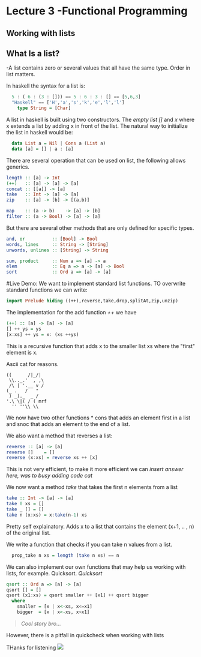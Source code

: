 # Lecture 3 -Functional Programming
## Working with lists

## What Is a list?
  -A list contains zero or several values that all have the same type. Order in list matters.

In haskell the syntax for a list is:

```haskell
  5 : ( 6 : (3 : [])) == 5 : 6 : 3 : [] == [5,6,3]
  "Haskell" == ['H','a','s','k','e','l','l']
    type String = [Char]
```  

A list in haskell is built using two constructors. The *empty list []*  and *x* where x extends a list by adding x in front of the list. The natural way to initialize the list in haskell would be:
```haskell
  data List a = Nil | Cons a (List a)
  data [a] = [] | a : [a]
```
There are several operation that can be used on list, the following allows generics.
```haskell
length :: [a] -> Int
(++)   :: [a] -> [a] -> [a]
concat :: [[a]] -> [a]
take   :: Int -> [a] -> [a]
zip    :: [a] -> [b] -> [(a,b)]

map    :: (a -> b)    -> [a] -> [b]
filter :: (a -> Bool) -> [a] -> [a]
```
But there are several other methods that are only defined for specific types.
```haskell
and, or          :: [Bool] -> Bool
words, lines     :: String -> [String]
unwords, unlines :: [String] -> String

sum, product     :: Num a => [a] -> a
elem             :: Eq a => a -> [a] -> Bool
sort             :: Ord a => [a] -> [a]
```
#Live Demo:
We want to implement standard list functions. TO overwrite standard functions we can write:

```haskell
import Prelude hiding ((++),reverse,take,drop,splitAt,zip,unzip)

```

The implementation for the add function *++* we have
```haskell
(++) :: [a] -> [a] -> [a]
[] ++ ys = ys
[x:xs] ++ ys = x: (xs ++ys)
```
This is a recursive function that adds x to the smaller list xs where the "first" element is x.

Ascii cat for reasons.
```
((      /|_/|
 \\.._.'  , ,\
 /\ | '.__ v /
(_ .   /   "         
 ) _)._  _ /
'.\ \|( / ( mrf
  '' ''\\ \\
```

We now have two other functions * cons that adds an element first in a list and snoc that adds an element to the end of a list.

We also want a method that reverses a list:

```haskell
reverse :: [a] -> [a]
reverse []    = []
reverse (x:xs) = reverse xs ++ [x]
```
This is not very efficient, to make it more efficient we can *insert answer here, was to busy adding code cat*

We now want a method *take* that takes the first n elements from a list

```haskell
take :: Int -> [a] -> [a]
take 0 xs = []
take _ [] = []
take n (x:xs) = x:take(n-1) xs
```
Pretty self explainatory. Adds x to a list that contains the element (x+1, .. , n) of the original list.


We write a function that checks if you can take n values from a list.

```haskell
  prop_take n xs = length (take n xs) == n
```



We can also implement our own functions that may help us working with lists, for example. Quicksort.
 *Quicksort*
```haskell
qsort :: Ord a => [a] -> [a]
qsort [] = []
qsort (x1:xs) = qsort smaller ++ [x1] ++ qsort bigger
  where
    smaller = [x | x<-xs, x<=x1]
    bigger  = [x | x<-xs, x>x1]
```
> *Cool story bro...*

However, there is a pitfall in quickcheck  when working with lists


THanks for listening
![](images/gandalf.gif)
